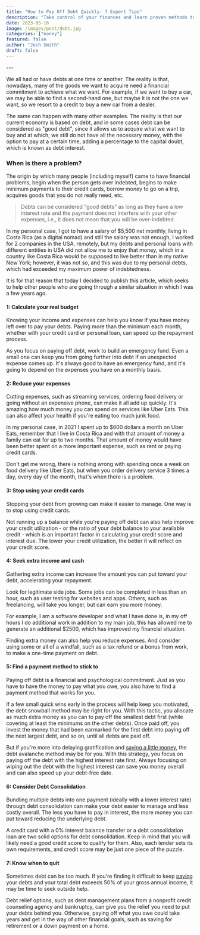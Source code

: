 ```yaml
---
title: "How to Pay Off Debt Quickly: 7 Expert Tips"
description: "Take control of your finances and learn proven methods to pay off debt fast. Discover expert tips and strategies for debt repayment success."
date: 2023-05-16
image: /images/post/debt.jpg
categories: ["money"]
featured: false
author: "Josh Smith"
draft: false
---
```

<link rel="canonical" href="https://taxmustache.com/posts/how-to-pay-off-debt" />
---

We all had or have debts at one time or another. The reality is that, nowadays, many of the goods we want to acquire need a financial commitment to achieve what we want. For example, if we want to buy a car, we may be able to find a second-hand one, but maybe it is not the one we want, so we resort to a credit to buy a new car from a dealer.

The same can happen with many other examples. The reality is that our current economy is based on debt, and in some cases debt can be considered as "good debt", since it allows us to acquire what we want to buy and at which, we still do not have all the necessary money, with the option to pay at a certain time, adding a percentage to the capital doubt, which is known as debt interest.


### When is there a problem?

The origin by which many people (including myself) came to have financial problems, begin when the person gets over indebted, begins to make minimum payments to their credit cards, borrow money to go on a trip, acquires goods that you do not really need, etc.

> Debts can be considered "good debts" as long as they have a low interest rate and the payment does not interfere with your other expenses, i.e., it does not mean that you will be over-indebted.

In my personal case, I got to have a salary of $5,500 net monthly, living in Costa Rica (as a digital nomad) and still the salary was not enough, I worked for 2 companies in the USA, remotely, but my debts and personal loans with different entities in USA did not allow me to enjoy that money, which in a country like Costa Rica would be supposed to live better than in my native New York; however, it was not so, and this was due to my personal debts, which had exceeded my maximum power of indebtedness.

It is for that reason that today I decided to publish this article, which seeks to help other people who are going through a similar situation in which I was a few years ago.

#### 1: Calculate your real budget

Knowing your income and expenses can help you know if you have money left over to pay your debts. Paying more than the minimum each month, whether with your credit card or personal loan, can speed up the repayment process.

As you focus on paying off debt, work to build an emergency fund. Even a small one can keep you from going further into debt if an unexpected expense comes up. It's always good to have an emergency fund, and it's going to depend on the expenses you have on a monthly basis.

#### 2: Reduce your expenses

Cutting expenses, such as streaming services, ordering food delivery or going without an expensive phone, can make it all add up quickly. It's amazing how much money you can spend on services like Uber Eats. This can also affect your health if you're eating too much junk food.

In my personal case, in 2021 I spent up to $600 dollars a month on Uber Eats, remember that I live in Costa Rica and with that amount of money a family can eat for up to two months. That amount of money would have been better spent on a more important expense, such as rent or paying credit cards.

Don't get me wrong, there is nothing wrong with spending once a week on food delivery like Uber Eats, but when you order delivery service 3 times a day, every day of the month, that's when there is a problem.

#### 3: Stop using your credit cards

Stopping your debt from growing can make it easier to manage. One way is to stop using credit cards.

Not running up a balance while you're paying off debt can also help improve your credit utilization - or the ratio of your debt balance to your available credit - which is an important factor in calculating your credit score and interest due. The lower your credit utilization, the better it will reflect on your credit score.

#### 4: Seek extra income and cash

Gathering extra income can increase the amount you can put toward your debt, accelerating your repayment.

Look for legitimate side jobs. Some jobs can be completed in less than an hour, such as user testing for websites and apps. Others, such as freelancing, will take you longer, but can earn you more money.

For example, I am a software developer and what I have done is, in my off hours I do additional work in addition to my main job, this has allowed me to generate an additional $2500, which has improved my financial situation.

Finding extra money can also help you reduce expenses. And consider using some or all of a windfall, such as a tax refund or a bonus from work, to make a one-time payment on debt.

#### 5: Find a payment method to stick to

Paying off debt is a financial and psychological commitment. Just as you have to have the money to pay what you owe, you also have to find a payment method that works for you.

If a few small quick wins early in the process will help keep you motivated, the debt snowball method may be right for you. With this tactic, you allocate as much extra money as you can to pay off the smallest debt first (while covering at least the minimums on the other debts). Once paid off, you invest the money that had been earmarked for the first debt into paying off the next largest debt, and so on, until all debts are paid off.

But if you're more into delaying gratification and [saving a little money](https://taxmustache.com/mortgage-calculator), the debt avalanche method may be for you. With this strategy, you focus on paying off the debt with the highest interest rate first. Always focusing on wiping out the debt with the highest interest can save you money overall and can also speed up your debt-free date.

#### 6: Consider Debt Consolidation

Bundling multiple debts into one payment (ideally with a lower interest rate) through debt consolidation can make your debt easier to manage and less costly overall. The less you have to pay in interest, the more money you can put toward reducing the underlying debt.

A credit card with a 0% interest balance transfer or a debt consolidation loan are two solid options for debt consolidation. Keep in mind that you will likely need a good credit score to qualify for them. Also, each lender sets its own requirements, and credit score may be just one piece of the puzzle.

#### 7: Know when to quit

Sometimes debt can be too much. If you're finding it difficult to keep [paying](https://taxmustache.com/posts/ability-to-pay-taxation) your debts and your total debt exceeds 50% of your gross annual income, it may be time to seek outside help.

Debt relief options, such as debt management plans from a nonprofit credit counseling agency and bankruptcy, can give you the relief you need to put your debts behind you. Otherwise, paying off what you owe could take years and get in the way of other financial goals, such as saving for retirement or a down payment on a home.
